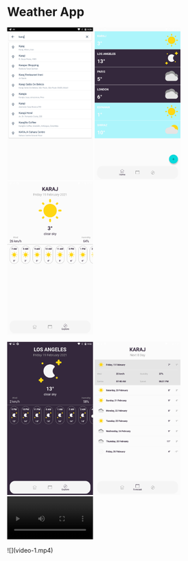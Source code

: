 # Weather App
<p float="left">
  <img src="images/image-1.png" width="200">
  <img src="images/image-2.png" width="200">
  <img src="images/image-3.png" width="200">
</p>
<p float="left">
  <img src="images/image-4.png" width="200">
  <img src="images/image-5.png" width="200">
  <video width="200" controls>
    <source src="video-1.mp4" type="video/mp4">
  </video>
</p>
![](video-1.mp4)

